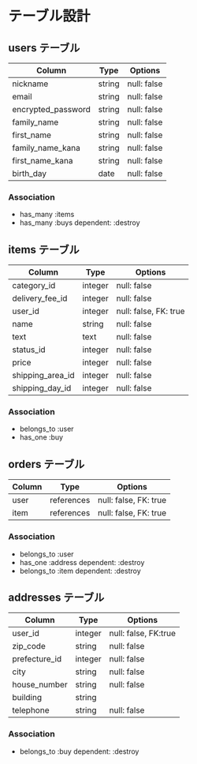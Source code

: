 # テーブル設計

## users テーブル

| Column             | Type   | Options     |
| ------------------ | ------ | ------------|
| nickname           | string | null: false |
| email              | string | null: false |
| encrypted_password | string | null: false |
| family_name        | string | null: false |
| first_name         | string | null: false |
| family_name_kana   | string | null: false |
| first_name_kana    | string | null: false |
| birth_day          | date   | null: false |

### Association

- has_many :items
- has_many :buys dependent: :destroy


## items テーブル

| Column           | Type       | Options               |
| ---------------- | ---------- | --------------------- |
| category_id      | integer    | null: false           |
| delivery_fee_id  | integer    | null: false           |
| user_id          | integer    | null: false, FK: true |
| name             | string     | null: false           |
| text             | text       | null: false           |
| status_id        | integer    | null: false           |
| price            | integer    | null: false           |
| shipping_area_id | integer    | null: false           |
| shipping_day_id  | integer    | null: false           |

### Association

- belongs_to :user
- has_one :buy


## orders テーブル

| Column | Type       | Options               |
| ------ | ---------- | --------------------- |
| user   | references | null: false, FK: true |
| item   | references | null: false, FK: true |

### Association

- belongs_to :user
- has_one :address dependent: :destroy
- belongs_to :item dependent: :destroy


## addresses テーブル

| Column        | Type       | Options              |
| ------------- | ---------- | -------------------- |
| user_id       | integer    | null: false, FK:true |
| zip_code      | string     | null: false          |
| prefecture_id | integer    | null: false          |
| city          | string     | null: false          |
| house_number  | string     | null: false          |
| building      | string     |                      |
| telephone     | string     | null: false          |

### Association

- belongs_to :buy dependent: :destroy
